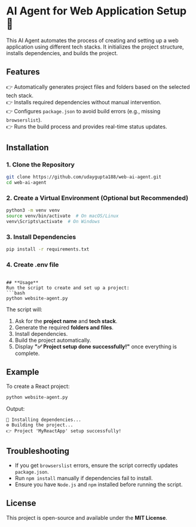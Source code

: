 # **AI Agent for Web Application Setup** 🚀  

This AI Agent automates the process of creating and setting up a web application using different tech stacks. It initializes the project structure, installs dependencies, and builds the project.  

## **Features**  
👉 Automatically generates project files and folders based on the selected tech stack.  
👉 Installs required dependencies without manual intervention.  
👉 Configures `package.json` to avoid build errors (e.g., missing `browserslist`).  
👉 Runs the build process and provides real-time status updates.  

## **Installation**  
### **1. Clone the Repository**  
```bash
git clone https://github.com/udaygupta188/web-ai-agent.git
cd web-ai-agent
```

### **2. Create a Virtual Environment (Optional but Recommended)**  
```bash
python3 -m venv venv
source venv/bin/activate  # On macOS/Linux
venv\Scripts\activate  # On Windows
```

### **3. Install Dependencies**  
```bash
pip install -r requirements.txt
```
### **4. Create .env file**  
``` Create .env file and add  OPENAI_API_KEY

## **Usage**  
Run the script to create and set up a project:  
```bash
python website-agent.py
```

The script will:  
1. Ask for the **project name** and **tech stack**.  
2. Generate the required **folders and files**.  
3. Install dependencies.  
4. Build the project automatically.  
5. Display **"✅ Project setup done successfully!"** once everything is complete.  

## **Example**  
To create a React project:  
```bash
python website-agent.py
```
Output:  
```
🛂 Installing dependencies...
⚙️ Building the project...
👉 Project 'MyReactApp' setup successfully!
```

## **Troubleshooting**  
- If you get `browserslist` errors, ensure the script correctly updates `package.json`.  
- Run `npm install` manually if dependencies fail to install.  
- Ensure you have `Node.js` and `npm` installed before running the script.  

## **License**  
This project is open-source and available under the **MIT License**.  